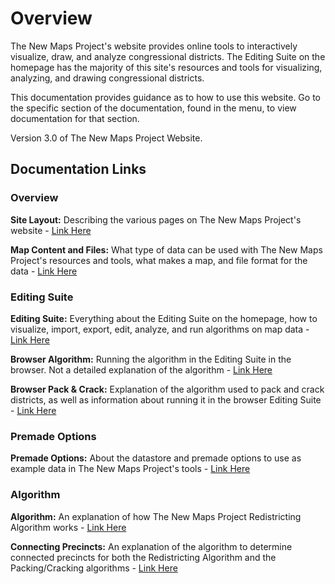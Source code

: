 # Overview

The New Maps Project's website provides online tools to interactively visualize, draw, and analyze congressional districts. The Editing Suite on the homepage has the majority of this site's resources and tools for visualizing, analyzing, and drawing congressional districts.

This documentation provides guidance as to how to use this website. Go to the specific section of the documentation, found in the menu, to view documentation for that section.

Version 3.0 of The New Maps Project Website.

## Documentation Links

### Overview

**Site Layout:** Describing the various pages on The New Maps Project's website - [Link Here](/documentation/sitelayout)

**Map Content and Files:** What type of data can be used with The New Maps Project's resources and tools, what makes a map, and file format for the data - [Link Here](/documentation/maps)

### Editing Suite

**Editing Suite:** Everything about the Editing Suite on the homepage, how to visualize, import, export, edit, analyze, and run algorithms on map data - [Link Here](/documentation/editing)

**Browser Algorithm:** Running the algorithm in the Editing Suite in the browser. Not a detailed explanation of the algorithm - [Link Here](/documentation/browseralgorithm)

**Browser Pack & Crack:** Explanation of the algorithm used to pack and crack districts, as well as information about running it in the browser Editing Suite - [Link Here](/documentation/packandcrack)

### Premade Options

**Premade Options:** About the datastore and premade options to use as example data in The New Maps Project's tools - [Link Here](/documentation/datastore)

### Algorithm

**Algorithm:** An explanation of how The New Maps Project Redistricting Algorithm works - [Link Here](/documentation/algorithm)

**Connecting Precincts:** An explanation of the algorithm to determine connected precincts for both the Redistricting Algorithm and the Packing/Cracking algorithms - [Link Here](/documentation/connectingprecincts)